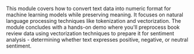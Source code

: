 This module covers how to convert text data into numeric format for machine learning models while preserving meaning. It focuses on natural language processing techniques like tokenization and vectorization. The module concludes with a hands-on demo where you'll preprocess book review data using vectorization techniques to prepare it for sentiment analysis - determining whether text expresses positive, negative, or neutral sentiment.